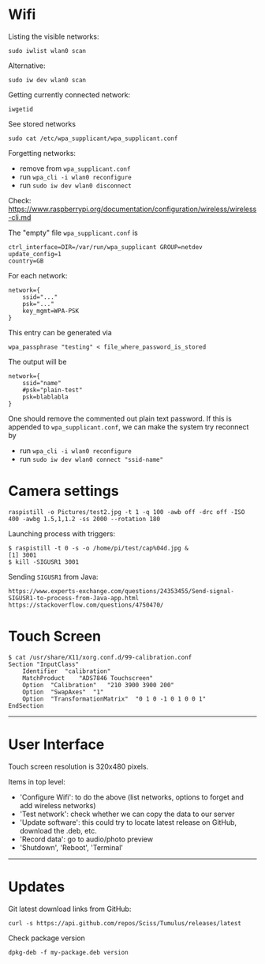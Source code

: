 # Wifi

Listing the visible networks:

    sudo iwlist wlan0 scan

Alternative:

    sudo iw dev wlan0 scan

Getting currently connected network:

    iwgetid

See stored networks

    sudo cat /etc/wpa_supplicant/wpa_supplicant.conf

Forgetting networks:

- remove from `wpa_supplicant.conf`
- run `wpa_cli -i wlan0 reconfigure`
- run `sudo iw dev wlan0 disconnect`

Check: https://www.raspberrypi.org/documentation/configuration/wireless/wireless-cli.md

The "empty" file `wpa_supplicant.conf` is

    ctrl_interface=DIR=/var/run/wpa_supplicant GROUP=netdev
    update_config=1
    country=GB

For each network:

    network={
        ssid="..."
        psk="..."
        key_mgmt=WPA-PSK
    }

This entry can be generated via

    wpa_passphrase "testing" < file_where_password_is_stored
    
The output will be 

    network={
        ssid="name"
        #psk="plain-test"
        psk=blablabla
    }

One should remove the commented out plain text password.
If this is appended to `wpa_supplicant.conf`, we can make the system try reconnect by

- run `wpa_cli -i wlan0 reconfigure`
- run `sudo iw dev wlan0 connect "ssid-name"`

# Camera settings

    raspistill -o Pictures/test2.jpg -t 1 -q 100 -awb off -drc off -ISO 400 -awbg 1.5,1,1.2 -ss 2000 --rotation 180
    
Launching process with triggers:

    $ raspistill -t 0 -s -o /home/pi/test/cap%04d.jpg &
    [1] 3001
    $ kill -SIGUSR1 3001
    
Sending `SIGUSR1` from Java:

    https://www.experts-exchange.com/questions/24353455/Send-signal-SIGUSR1-to-process-from-Java-app.html
    https://stackoverflow.com/questions/4750470/
   
# Touch Screen

    $ cat /usr/share/X11/xorg.conf.d/99-calibration.conf 
    Section "InputClass"
        Identifier	"calibration"
        MatchProduct	"ADS7846 Touchscreen"
        Option	"Calibration"	"210 3900 3900 200"
        Option	"SwapAxes"	"1"
        Option	"TransformationMatrix"	"0 1 0 -1 0 1 0 0 1"
    EndSection

--------------

# User Interface

Touch screen resolution is 320x480 pixels.

Items in top level:

- 'Configure Wifi': to do the above (list networks, options to forget and add wireless networks)
- 'Test network': check whether we can copy the data to our server
- 'Update software': this could try to locate latest release on GitHub, download the .deb, etc.
- 'Record data': go to audio/photo preview
- 'Shutdown', 'Reboot', 'Terminal'

--------------

# Updates

Git latest download links from GitHub:

    curl -s https://api.github.com/repos/Sciss/Tumulus/releases/latest

Check package version

    dpkg-deb -f my-package.deb version
